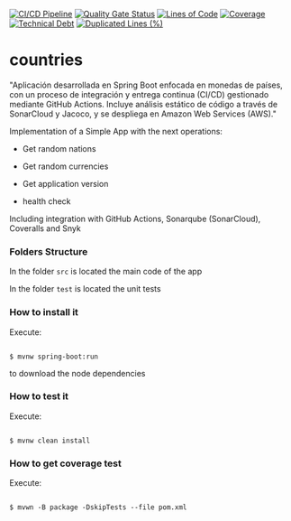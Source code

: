 
[![CI/CD Pipeline](https://github.com/JairLeal157/countries/actions/workflows/build.yml/badge.svg?branch=main)](https://github.com/JairLeal157/countries/actions/workflows/build.yml)
[![Quality Gate Status](https://sonarcloud.io/api/project_badges/measure?project=JairLeal157_countries&metric=alert_status)](https://sonarcloud.io/summary/new_code?id=JairLeal157_countries)
[![Lines of Code](https://sonarcloud.io/api/project_badges/measure?project=JairLeal157_countries&metric=ncloc)](https://sonarcloud.io/summary/new_code?id=JairLeal157_countries)
[![Coverage](https://sonarcloud.io/api/project_badges/measure?project=JairLeal157_countries&metric=coverage)](https://sonarcloud.io/summary/new_code?id=JairLeal157_countries)
[![Technical Debt](https://sonarcloud.io/api/project_badges/measure?project=JairLeal157_countries&metric=sqale_index)](https://sonarcloud.io/summary/new_code?id=JairLeal157_countries)
[![Duplicated Lines (%)](https://sonarcloud.io/api/project_badges/measure?project=JairLeal157_countries&metric=duplicated_lines_density)](https://sonarcloud.io/summary/new_code?id=JairLeal157_countries)
# countries

"Aplicación desarrollada en Spring Boot enfocada en monedas de países, con un proceso de integración y entrega continua (CI/CD) gestionado mediante GitHub Actions. Incluye análisis estático de código a través de SonarCloud y Jacoco, y se despliega en Amazon Web Services (AWS)."

Implementation of a Simple App with the next operations:

 

* Get random nations

* Get random currencies

* Get application version

* health check

 

Including integration with GitHub Actions, Sonarqube (SonarCloud), Coveralls and Snyk

 

### Folders Structure

 

In the folder `src` is located the main code of the app

 

In the folder `test` is located the unit tests

 

### How to install it

 

Execute:

 

```shell

$ mvnw spring-boot:run

```

to download the node dependencies

 

### How to test it

 

Execute:

 

```shell

$ mvnw clean install

```

 

### How to get coverage test

 

Execute:

 

```shell

$ mvwn -B package -DskipTests --file pom.xml

```
